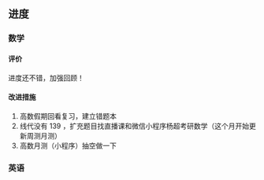 ## 进度

### 数学
#### 评价
进度还不错，加强回顾！

#### 改进措施
1. 高数假期回看复习，建立错题本
2. 线代没有 139 ，扩充题目找直播课和微信小程序杨超考研数学（这个月开始更新周测月测）
3. 高数月测（小程序）抽空做一下

### 英语
